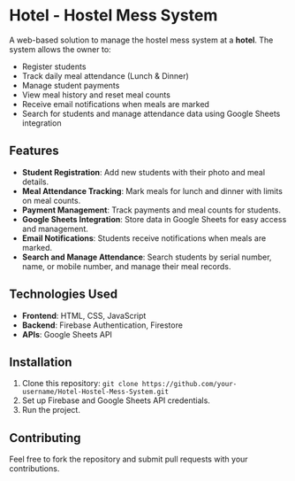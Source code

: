 # Hotel - Hostel Mess System

A web-based solution to manage the hostel mess system at a **hotel**. The system allows the owner to:
- Register students
- Track daily meal attendance (Lunch & Dinner)
- Manage student payments
- View meal history and reset meal counts
- Receive email notifications when meals are marked
- Search for students and manage attendance data using Google Sheets integration

## Features
- **Student Registration**: Add new students with their photo and meal details.
- **Meal Attendance Tracking**: Mark meals for lunch and dinner with limits on meal counts.
- **Payment Management**: Track payments and meal counts for students.
- **Google Sheets Integration**: Store data in Google Sheets for easy access and management.
- **Email Notifications**: Students receive notifications when meals are marked.
- **Search and Manage Attendance**: Search students by serial number, name, or mobile number, and manage their meal records.

## Technologies Used
- **Frontend**: HTML, CSS, JavaScript
- **Backend**: Firebase Authentication, Firestore
- **APIs**: Google Sheets API

## Installation
1. Clone this repository: `git clone https://github.com/your-username/Hotel-Hostel-Mess-System.git`
2. Set up Firebase and Google Sheets API credentials.
3. Run the project.

## Contributing
Feel free to fork the repository and submit pull requests with your contributions.

